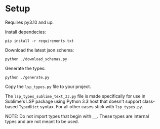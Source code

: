 # Setup

Requires py3.10 and up.

Install dependecies:
```
pip install -r requirements.txt
```

Download the latest json schema:
```
python ./download_schemas.py
```

Generate the types:
```
python ./generate.py
```
Copy the `lsp_types.py` file to your project.

The `lsp_types_sublime_text_33.py` file is made specifically for use in Sublime's LSP package using Python 3.3 host that doesn't support class-based `TypedDict` syntax. For all other cases stick with `lsp_types.py`.

NOTE: Do not import types that begin with `__`. These types are internal types and are not meant to be used.

